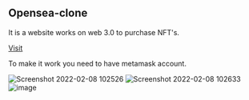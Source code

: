 ## Opensea-clone

It is a website works on web 3.0 to purchase NFT's.

[Visit](https://opensea-clone-sujaykummari.vercel.app/)

To make it work you need to have metamask account.


![Screenshot 2022-02-08 102526](https://user-images.githubusercontent.com/79316576/152920839-f3ffea1b-3d6c-4728-b5ab-ed3020f6c697.png)
![Screenshot 2022-02-08 102633](https://user-images.githubusercontent.com/79316576/152920967-23a75ee6-cf8b-4cbf-9c63-3e575d265f8b.png)
![image](https://user-images.githubusercontent.com/79316576/152921021-a08d3127-d1b0-41b8-a00b-8512c2e13ce2.png)
